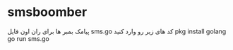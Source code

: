 # smsboomber
پیامک بمبر ها
برای ران اون فایل sms.go کد های زیر رو وارد کنید
pkg install golang
go run sms.go
